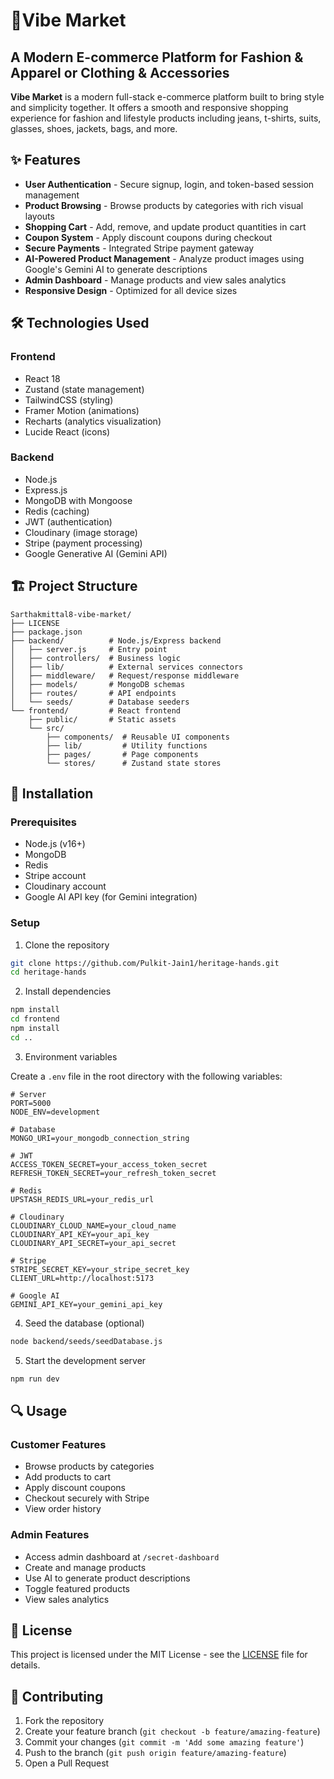 # 🏺Vibe Market

## A Modern E-commerce Platform for Fashion & Apparel or Clothing & Accessories

**Vibe Market** is a modern full-stack e-commerce platform built to bring style and simplicity together. It offers a smooth and responsive shopping experience for fashion and lifestyle products including jeans, t-shirts, suits, glasses, shoes, jackets, bags, and more.

## ✨ Features

- **User Authentication** - Secure signup, login, and token-based session management
- **Product Browsing** - Browse products by categories with rich visual layouts
- **Shopping Cart** - Add, remove, and update product quantities in cart
- **Coupon System** - Apply discount coupons during checkout
- **Secure Payments** - Integrated Stripe payment gateway
- **AI-Powered Product Management** - Analyze product images using Google's Gemini AI to generate descriptions
- **Admin Dashboard** - Manage products and view sales analytics
- **Responsive Design** - Optimized for all device sizes

## 🛠️ Technologies Used

### Frontend
- React 18
- Zustand (state management)
- TailwindCSS (styling)
- Framer Motion (animations)
- Recharts (analytics visualization)
- Lucide React (icons)

### Backend
- Node.js
- Express.js
- MongoDB with Mongoose
- Redis (caching)
- JWT (authentication)
- Cloudinary (image storage)
- Stripe (payment processing)
- Google Generative AI (Gemini API)

## 🏗️ Project Structure

```
Sarthakmittal8-vibe-market/
├── LICENSE
├── package.json
├── backend/          # Node.js/Express backend
│   ├── server.js     # Entry point
│   ├── controllers/  # Business logic
│   ├── lib/          # External services connectors
│   ├── middleware/   # Request/response middleware
│   ├── models/       # MongoDB schemas
│   ├── routes/       # API endpoints
│   └── seeds/        # Database seeders
└── frontend/         # React frontend
    ├── public/       # Static assets
    └── src/
        ├── components/  # Reusable UI components
        ├── lib/         # Utility functions
        ├── pages/       # Page components
        └── stores/      # Zustand state stores
```

## 🚀 Installation

### Prerequisites
- Node.js (v16+)
- MongoDB
- Redis
- Stripe account
- Cloudinary account
- Google AI API key (for Gemini integration)

### Setup

1. Clone the repository
```bash
git clone https://github.com/Pulkit-Jain1/heritage-hands.git
cd heritage-hands
```

2. Install dependencies
```bash
npm install
cd frontend
npm install
cd ..
```

3. Environment variables

Create a `.env` file in the root directory with the following variables:
```
# Server
PORT=5000
NODE_ENV=development

# Database
MONGO_URI=your_mongodb_connection_string

# JWT
ACCESS_TOKEN_SECRET=your_access_token_secret
REFRESH_TOKEN_SECRET=your_refresh_token_secret

# Redis
UPSTASH_REDIS_URL=your_redis_url

# Cloudinary
CLOUDINARY_CLOUD_NAME=your_cloud_name
CLOUDINARY_API_KEY=your_api_key
CLOUDINARY_API_SECRET=your_api_secret

# Stripe
STRIPE_SECRET_KEY=your_stripe_secret_key
CLIENT_URL=http://localhost:5173

# Google AI
GEMINI_API_KEY=your_gemini_api_key
```

4. Seed the database (optional)
```bash
node backend/seeds/seedDatabase.js
```

5. Start the development server
```bash
npm run dev
```

## 🔍 Usage

### Customer Features
- Browse products by categories
- Add products to cart
- Apply discount coupons
- Checkout securely with Stripe
- View order history

### Admin Features
- Access admin dashboard at `/secret-dashboard`
- Create and manage products
- Use AI to generate product descriptions
- Toggle featured products
- View sales analytics

## 📝 License

This project is licensed under the MIT License - see the [LICENSE](LICENSE) file for details.

## 🤝 Contributing

1. Fork the repository
2. Create your feature branch (`git checkout -b feature/amazing-feature`)
3. Commit your changes (`git commit -m 'Add some amazing feature'`)
4. Push to the branch (`git push origin feature/amazing-feature`)
5. Open a Pull Request
